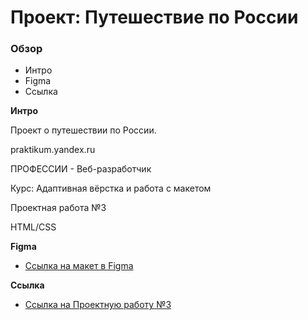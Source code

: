 # Проект: Путешествие по России

### Обзор
* Интро
* Figma
* Ссылка

**Интро**

Проект о путешествии по России.


praktikum.yandex.ru

ПРОФЕССИИ - Веб-разработчик

Курс: Адаптивная вёрстка и работа с макетом

Проектная работа №3


HTML/CSS


**Figma**

* [Ссылка на макет в Figma](https://www.figma.com/file/5S2WSbEFL6awjVWJ0NWL8Q/Sprint-3_-Russia-_-desktop-mobile?node-id=28503%3A0)

**Ссылка**

* [Ссылка на Проектную работу №3](https://artizl.github.io/russian-travel/)
